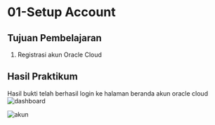# 01-Setup Account #

## Tujuan Pembelajaran 
1. Registrasi akun Oracle Cloud

## Hasil Praktikum 
Hasil bukti telah berhasil login ke halaman beranda akun oracle cloud
![dashboard](dashboardOracle.JPG)

![akun](oracle_account.jpg)

